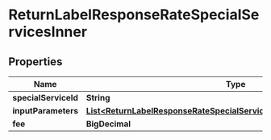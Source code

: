 

# ReturnLabelResponseRateSpecialServicesInner


## Properties

| Name | Type | Description | Notes |
|------------ | ------------- | ------------- | -------------|
|**specialServiceId** | **String** | Description |  [optional] |
|**inputParameters** | [**List&lt;ReturnLabelResponseRateSpecialServicesInnerInputParametersInner&gt;**](ReturnLabelResponseRateSpecialServicesInnerInputParametersInner.md) |  |  [optional] |
|**fee** | **BigDecimal** | Description |  [optional] |



